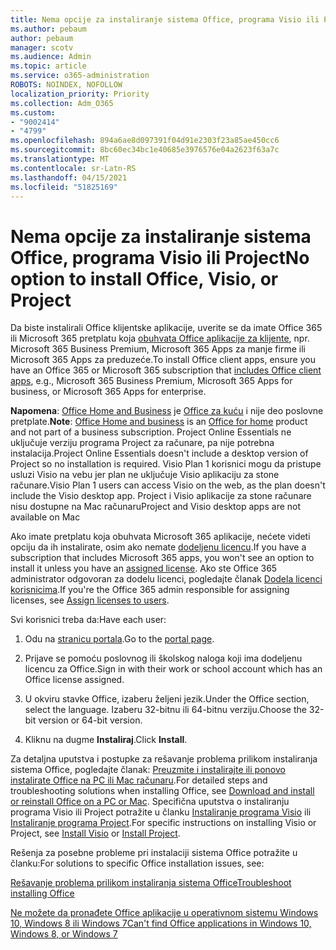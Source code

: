 ```yaml
---
title: Nema opcije za instaliranje sistema Office, programa Visio ili Project
ms.author: pebaum
author: pebaum
manager: scotv
ms.audience: Admin
ms.topic: article
ms.service: o365-administration
ROBOTS: NOINDEX, NOFOLLOW
localization_priority: Priority
ms.collection: Adm_O365
ms.custom:
- "9002414"
- "4799"
ms.openlocfilehash: 894a6ae8d097391f04d91e2303f23a85ae450cc6
ms.sourcegitcommit: 8bc60ec34bc1e40685e3976576e04a2623f63a7c
ms.translationtype: MT
ms.contentlocale: sr-Latn-RS
ms.lasthandoff: 04/15/2021
ms.locfileid: "51825169"
---
```

# <a name="no-option-to-install-office-visio-or-project"></a><span data-ttu-id="b4bac-102">Nema opcije za instaliranje sistema Office, programa Visio ili Project</span><span class="sxs-lookup"><span data-stu-id="b4bac-102">No option to install Office, Visio, or Project</span></span>

<span data-ttu-id="b4bac-103">Da biste instalirali Office klijentske aplikacije, uverite se da imate Office 365 ili Microsoft 365 pretplatu koja [obuhvata Office aplikacije za klijente](https://support.office.com/article/office-for-home-and-office-for-business-plans-28cbc8cf-1332-4f04-9123-9b660abb629e), npr. Microsoft 365 Business Premium, Microsoft 365 Apps za manje firme ili Microsoft 365 Apps za preduzeće.</span><span class="sxs-lookup"><span data-stu-id="b4bac-103">To install Office client apps, ensure you have an Office 365 or Microsoft 365 subscription that [includes Office client apps](https://support.office.com/article/office-for-home-and-office-for-business-plans-28cbc8cf-1332-4f04-9123-9b660abb629e), e.g., Microsoft 365 Business Premium, Microsoft 365 Apps for business, or Microsoft 365 Apps for enterprise.</span></span>

<span data-ttu-id="b4bac-104">**Napomena**: [Office Home and Business](https://support.microsoft.com/office/office-for-home-and-office-for-business-plans-28cbc8cf-1332-4f04-9123-9b660abb629e) je [Office za kuću](https://support.office.com/article/28cbc8cf-1332-4f04-9123-9b660abb629e?wt.mc_id=Alchemy_ClientDIA) i nije deo poslovne pretplate.</span><span class="sxs-lookup"><span data-stu-id="b4bac-104">**Note**: [Office Home and business](https://support.microsoft.com/office/office-for-home-and-office-for-business-plans-28cbc8cf-1332-4f04-9123-9b660abb629e) is an [Office for home](https://support.office.com/article/28cbc8cf-1332-4f04-9123-9b660abb629e?wt.mc_id=Alchemy_ClientDIA) product and not part of a business subscription.</span></span> <span data-ttu-id="b4bac-105">Project Online Essentials ne uključuje verziju programa Project za računare, pa nije potrebna instalacija.</span><span class="sxs-lookup"><span data-stu-id="b4bac-105">Project Online Essentials doesn't include a desktop version of Project so no installation is required.</span></span> <span data-ttu-id="b4bac-106">Visio Plan 1 korisnici mogu da pristupe usluzi Visio na vebu jer plan ne uključuje Visio aplikaciju za stone računare.</span><span class="sxs-lookup"><span data-stu-id="b4bac-106">Visio Plan 1 users can access Visio on the web, as the plan doesn't include the Visio desktop app.</span></span> <span data-ttu-id="b4bac-107">Project i Visio aplikacije za stone računare nisu dostupne na Mac računaru</span><span class="sxs-lookup"><span data-stu-id="b4bac-107">Project and Visio desktop apps are not available on Mac</span></span>

<span data-ttu-id="b4bac-108">Ako imate pretplatu koja obuhvata Microsoft 365 aplikacije, nećete videti opciju da ih instalirate, osim ako nemate [dodeljenu licencu](https://support.office.com/article/what-office-365-business-product-or-license-do-i-have-f8ab5e25-bf3f-4a47-b264-174b1ee925fd?wt.mc_id=scl_installoffice_home).</span><span class="sxs-lookup"><span data-stu-id="b4bac-108">If you have a subscription that includes Microsoft 365 apps, you won't see an option to install it unless you have an [assigned license](https://support.office.com/article/what-office-365-business-product-or-license-do-i-have-f8ab5e25-bf3f-4a47-b264-174b1ee925fd?wt.mc_id=scl_installoffice_home).</span></span> <span data-ttu-id="b4bac-109">Ako ste Office 365 administrator odgovoran za dodelu licenci, pogledajte članak [Dodela licenci korisnicima](https://support.office.com/article/assign-licenses-to-users-in-office-365-for-business-997596b5-4173-4627-b915-36abac6786dc?wt.mc_id=scl_installoffice_home).</span><span class="sxs-lookup"><span data-stu-id="b4bac-109">If you're the Office 365 admin responsible for assigning licenses, see [Assign licenses to users](https://support.office.com/article/assign-licenses-to-users-in-office-365-for-business-997596b5-4173-4627-b915-36abac6786dc?wt.mc_id=scl_installoffice_home).</span></span>


<span data-ttu-id="b4bac-110">Svi korisnici treba da:</span><span class="sxs-lookup"><span data-stu-id="b4bac-110">Have each user:</span></span>

1. <span data-ttu-id="b4bac-111">Odu na [stranicu portala](https://portal.office.com/OLS/MySoftware.aspx).</span><span class="sxs-lookup"><span data-stu-id="b4bac-111">Go to the [portal page](https://portal.office.com/OLS/MySoftware.aspx).</span></span>

2. <span data-ttu-id="b4bac-112">Prijave se pomoću poslovnog ili školskog naloga koji ima dodeljenu licencu za Office.</span><span class="sxs-lookup"><span data-stu-id="b4bac-112">Sign in with their work or school account which has an Office license assigned.</span></span>

3. <span data-ttu-id="b4bac-113">U okviru stavke Office, izaberu željeni jezik.</span><span class="sxs-lookup"><span data-stu-id="b4bac-113">Under the Office section, select the language.</span></span> <span data-ttu-id="b4bac-114">Izaberu 32-bitnu ili 64-bitnu verziju.</span><span class="sxs-lookup"><span data-stu-id="b4bac-114">Choose the 32-bit version or 64-bit version.</span></span>

4. <span data-ttu-id="b4bac-115">Kliknu na dugme **Instaliraj**.</span><span class="sxs-lookup"><span data-stu-id="b4bac-115">Click **Install**.</span></span>

<span data-ttu-id="b4bac-116">Za detaljna uputstva i postupke za rešavanje problema prilikom instaliranja sistema Office, pogledajte članak: [Preuzmite i instalirajte ili ponovo instalirate Office na PC ili Mac računaru](https://support.office.com/article/4414eaaf-0478-48be-9c42-23adc4716658?wt.mc_id=Alchemy_ClientDIA).</span><span class="sxs-lookup"><span data-stu-id="b4bac-116">For detailed steps and troubleshooting solutions when installing Office, see [Download and install or reinstall Office on a PC or Mac](https://support.office.com/article/4414eaaf-0478-48be-9c42-23adc4716658?wt.mc_id=Alchemy_ClientDIA).</span></span> <span data-ttu-id="b4bac-117">Specifična uputstva o instaliranju programa Visio ili Project potražite u članku [Instaliranje programa Visio](https://support.office.com/article/f98f21e3-aa02-4827-9167-ddab5b025710) ili [Instaliranje programa Project](https://support.office.com/article/7059249b-d9fe-4d61-ab96-5c5bf435f281).</span><span class="sxs-lookup"><span data-stu-id="b4bac-117">For specific instructions on installing Visio or Project, see [Install Visio](https://support.office.com/article/f98f21e3-aa02-4827-9167-ddab5b025710) or [Install Project](https://support.office.com/article/7059249b-d9fe-4d61-ab96-5c5bf435f281).</span></span>

<span data-ttu-id="b4bac-118">Rešenja za posebne probleme pri instalaciji sistema Office potražite u članku:</span><span class="sxs-lookup"><span data-stu-id="b4bac-118">For solutions to specific Office installation issues, see:</span></span>

[<span data-ttu-id="b4bac-119">Rešavanje problema prilikom instaliranja sistema Office</span><span class="sxs-lookup"><span data-stu-id="b4bac-119">Troubleshoot installing Office</span></span>](https://support.office.com/article/35ff2def-e0b2-4dac-9784-4cf212c1f6c2#BKMK_ErrorMessages)

[<span data-ttu-id="b4bac-120">Ne možete da pronađete Office aplikacije u operativnom sistemu Windows 10, Windows 8 ili Windows 7</span><span class="sxs-lookup"><span data-stu-id="b4bac-120">Can't find Office applications in Windows 10, Windows 8, or Windows 7</span></span>](https://support.office.com/article/can-t-find-office-applications-in-windows-10-windows-8-or-windows-7-907ce545-6ae8-459b-8d9d-de6764a635d6)
